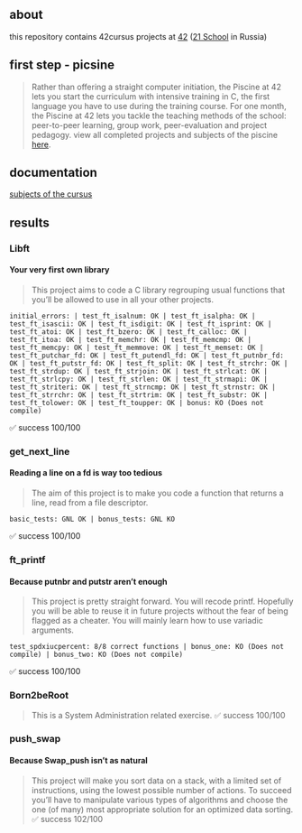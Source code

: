 ## about
this repository contains 42cursus projects at [42](https://42.fr/en/homepage/) ([21 School](https://21-school.ru) in Russia)

## first step - picsine
> Rather than offering a straight computer initiation, the Piscine at 42 lets you start the curriculum with intensive training in C, the first language you have to use during the training course. For one month, the Piscine at 42 lets you tackle the teaching methods of the school: peer-to-peer learning, group work, peer-evaluation and project pedagogy.
view all completed projects and subjects of the piscine [here](https://github.com/marplyn/piscine-42).

## documentation
[subjects of the cursus](/subjects)

## results
### Libft
#### Your very first own library
> This project aims to code a C library regrouping usual functions that you’ll be allowed to use in all your other projects.
```trace
initial_errors: | test_ft_isalnum: OK | test_ft_isalpha: OK | test_ft_isascii: OK | test_ft_isdigit: OK | test_ft_isprint: OK | test_ft_atoi: OK | test_ft_bzero: OK | test_ft_calloc: OK | test_ft_itoa: OK | test_ft_memchr: OK | test_ft_memcmp: OK | test_ft_memcpy: OK | test_ft_memmove: OK | test_ft_memset: OK | test_ft_putchar_fd: OK | test_ft_putendl_fd: OK | test_ft_putnbr_fd: OK | test_ft_putstr_fd: OK | test_ft_split: OK | test_ft_strchr: OK | test_ft_strdup: OK | test_ft_strjoin: OK | test_ft_strlcat: OK | test_ft_strlcpy: OK | test_ft_strlen: OK | test_ft_strmapi: OK | test_ft_striteri: OK | test_ft_strncmp: OK | test_ft_strnstr: OK | test_ft_strrchr: OK | test_ft_strtrim: OK | test_ft_substr: OK | test_ft_tolower: OK | test_ft_toupper: OK | bonus: KO (Does not compile)
```
✅ success 100/100

### get_next_line
#### Reading a line on a fd is way too tedious
> The aim of this project is to make you code a function that returns a line, read from a file descriptor.
```trace
basic_tests: GNL OK | bonus_tests: GNL KO
```
✅ success 100/100

### ft_printf
#### Because putnbr and putstr aren’t enough
> This project is pretty straight forward. You will recode printf. Hopefully you will be able to reuse it in future projects without the fear of being flagged as a cheater. You will mainly learn how to use variadic arguments.
```trace
test_spdxiucpercent: 8/8 correct functions | bonus_one: KO (Does not compile) | bonus_two: KO (Does not compile)
```
✅ success 100/100

### Born2beRoot
> This is a System Administration related exercise.
✅ success 100/100

### push_swap
#### Because Swap_push isn’t as natural
> This project will make you sort data on a stack, with a limited set of instructions, using the lowest possible number of actions. To succeed you’ll have to manipulate various types of algorithms and choose the one (of many) most appropriate solution for an optimized data sorting.
✅ success 102/100
